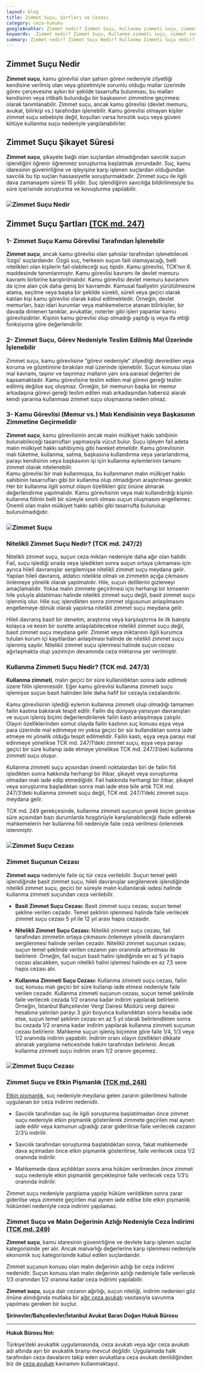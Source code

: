 ```yaml
---
layout: blog
title: Zimmet Suçu, Şartları ve Cezası
category: ceza-hukuku
googleAnahtar: Zimmet nedir? Zimmet Suçu, Kullanma zimmeti suçu, zimmet suçu cezası, Ceza avukatı, avukat, ağır ceza avukatı, bahçelievler avukat, istanbul avukat, hukuk bürosu
keywords:  Zimmet nedir? Zimmet Suçu, Kullanma zimmeti suçu, zimmet suçu cezası, Ceza avukatı, avukat, ağır ceza avukatı, bahçelievler avukat, istanbul avukat, zimmet suçu etkin pişmanlık, zimmet suçu ceza indirimi, hukuk bürosu
summary: Zimmet nedir? Zimmet Suçu Nedir? Kullanma Zimmeti Suçu nedir? Zimmet Suçunun Şartları, Nitelikli Zimmet Suçu, Zimmet Suçu ve Etkin Pişmanlık, Zimmet Suçu ve Ceza İndirimi, Zimmet Suçunun Cezası
---
```


## Zimmet Suçu Nedir

**Zimmet suçu**, kamu görevlisi olan şahsın görevi nedeniyle zilyetliği kendisine verilmiş olan veya gözetimiyle sorumlu olduğu mallar üzerinde görev çerçevesine aykırı bir şekilde tasarrufta bulunması, bu malları kendisinin veya irtibatlı bulunduğu bir başkasının zimmetine geçirmesi olarak tanımlanabilir. Zimmet suçu, ancak kamu görevlisi (devlet memuru, avukat, bilirkişi vs.) tarafından işlenebilir. Kamu görevlisi olmayan kişiler zimmet suçu sebebiyle değil, koşulları varsa hırsızlık suçu veya güveni kötüye kullanma suçu nedeniyle yargılanabilirler.

## Zimmet Suçu Şikayet Süresi

**Zimmet suçu**, şikayete bağlı olan suçlardan olmadığından savcılık suçun işlendiğini öğrenir öğrenmez soruşturma başlatmak zorundadır. Suç, kamu idaresinin güvenirliğine ve işleyişine karşı işlenen suçlardan olduğundan savcılık bu tip suçları hassasiyetle soruşturmaktadır. Zimmet suçu ile ilgili dava zamanaşımı süresi 15 yıldır. Suç işlendiğinin savcılığa bildirilmesiyle bu süre içerisinde soruşturma ve kovuşturma yapılabilir.

### ![Zimmet Suçu Nedir](https://camo.githubusercontent.com/9f53eb794da371624adccd65af26bae6b388150b/687474703a2f2f692e68697a6c69726573696d2e636f6d2f72384436306d2e6a7067 "Zimmet Suçu Nedir")


## Zimmet Suçu Şartları [(TCK md. 247)](http://www.turkhukuksitesi.com/mevzuat.php?mid=5195)

### 1- Zimmet Suçu Kamu Görevlisi Tarafından İşlenebilir

**Zimmet suçu**, ancak kamu görevlisi olan şahıslar tarafından işlenebilecek ‘özgü’ suçlardandır.  Özgü suç, herkesin suçun faili olamayacağı, belli nitelikleri olan kişilerin fail olabileceği suç tipidir. Kamu  görevlisi, TCK’nın 6. maddesinde tanımlanmıştır. Kamu görevlisi kavramı ile devlet memuru kavramı birbirine karıştırılmalıdır. Kamu görevlisi devlet memuru kavramını da içine alan çok daha geniş bir kavramdır. Kamusal faaliyetin yürütülmesine atama, seçilme veya başka bir şekilde sürekli, süreli veya geçici olarak katılan kişi kamu görevlisi olarak kabul edilmektedir. Örneğin, devlet memurları, bazı idari kurumlar veya mahkemelerce atanan bilirkişiler, bir davada dinlenen tanıklar, avukatlar, noterler gibi işleri yapanlar kamu görevlisidirler. Kişinin kamu görevlisi olup olmadığı yaptığı iş veya ifa ettiği fonksiyona göre değerlendirilir.

### 2- Zimmet Suçu, Görev Nedeniyle Teslim Edilmiş Mal Üzerinde İşlenebilir

Zimmet suçu, kamu görevlisine “görevi nedeniyle” zilyedliği devredilen veya koruma ve gözetimine bırakılan mal üzerinde işlenebilir. Suçun konusu olan mal kavramı, taşınır ve taşınmaz malların yanı sıra parasal değerleri  de kapsamaktadır.  Kamu görevlisine teslim edilen mal görevi gereği teslim edilmiş değilse suç oluşmaz. Örneğin, bir memurun başka bir memur arkadaşına görevi gereği teslim edilen malı arkadaşından habersiz alarak kendi yararına kullanması zimmet suçu oluşmasına neden olmaz.


### 3- Kamu Görevlisi (Memur vs.) Malı Kendisinin veya Başkasının Zimmetine Geçirmelidir

**Zimmet suçu**, kamu görevlisinin ancak malın mülkiyet hakkı sahibinin bulunabileceği tasarrufları yapmasıyla vücut bulur. Suçu işleyen fail adeta malın mülkiyet hakkı sahibiymiş gibi hareket etmelidir. Kamu görevlisinin malı tüketme, kullanma, satma, başkasına kullandırma veya yararlandırma, parayı kendisinin veya başkasının işi için kullanma eylemlerinin tamamı zimmet olarak nitelenebilir.												
Kamu görevlisi bir malı kullanmışsa, bu kullanmanın malın mülkiyet hakkı sahibinin tasarrufları gibi bir kullanma olup olmadığının araştırılması gerekir. Her bir kullanma ilgili somut olayın özellikleri göz önüne alınarak değerlendirme yapılmalıdır.  Kamu görevlisinin veya malı kullandırdığı kişinin kullanma fiilinin belli bir süreyle sınırlı olması suçun oluşmasını engellemez. Önemli olan malın mülkiyet hakkı sahibi gibi tasarrufta bulunulup bulunulmadığıdır.




### ![Zimmet Suçu](https://camo.githubusercontent.com/509f79fc819bade9e79b4f0fa59e886d2e7dcb53/687474703a2f2f692e68697a6c69726573696d2e636f6d2f6c7244335a582e6a7067 "Zimmet Suçu")

### Nitelikli Zimmet Suçu Nedir? (TCK md. 247/2)

Nitelikli zimmet suçu, suçun ceza miktarı nedeniyle daha ağır olan halidir. Fail, suçu işlediği sırada veya işledikten sonra suçun ortaya çıkmaması için ayrıca hileli davranışlar sergilemişse nitelikli zimmet suçu meydana gelir. Yapılan hileli davranış, aldatıcı nitelikte olmalı ve zimmetin açığa çıkmasını önlemeye yönelik olarak yapılmalıdır. Hile, suçun delillerini gizlemeyi amaçlamalıdır. Yoksa malın zimmete geçirilmesi için  herhangi bir kimsenin hile yoluyla aldatılması halinde nitelikli zimmet suçu değil, basit zimmet suçu işlenmiş olur. Hile suç işlendikten sonra zimmet olgusunun anlaşılmasını engellemeye dönük olarak yapılırsa nitelikli zimmet suçu meydana gelir.

 Hileli davranış basit bir denetim, araştırma veya karşılaştırma ile ilk bakışta kolayca ve kesin bir surette anlaşılabilecekse nitelikli zimmet suçu değil, basit zimmet suçu meydana gelir. Zimmet veya miktarının ilgili kurumca tutulan kurum içi kayıtlardan anlaşılması halinde de nitelikli zimmet suçu işlenmiş sayılır. Nitelikli zimmet suçu işlenmesi halinde suçun cezası ağırlaşmakta olup yazımızın devamında ceza miktarına yer verilmiştir.

### Kullanma Zimmeti Suçu Nedir? (TCK md. 247/3)

**Kullanma zimmeti**, malın geçici bir süre kullanıldıktan sonra iade edilmek üzere fiilin işlenmesidir.  Eğer kamu görevlisi kullanma zimmeti suçu işlemişse suçun basit halinden bile daha hafif bir cezayla cezalandırılır.

Kamu görevlisinin işlediği eylemin kullanma zimmeti olup olmadığı tamamen failin kastına bakılarak tespit edilir.  Failin dış dünyaya yansıyan davranışları ve suçun işleniş biçimi değerlendirilerek failin kastı anlaşılmaya çalışılır. Olayın özelliklerinden somut olayda failin kastının suç konusu eşya veya para üzerinde mal edinmeye mi  yoksa geçici bir sür kullandıktan sonra iade etmeye mi yönelik olduğu tespit edilmelidir. Failin kastı, eşya veya parayı mal edinmeye yönelikse TCK md. 247/1’deki zimmet suçu, eşya veya parayı geçici bir süre kullanıp iade etmeye yönelikse TCK md. 247/3’deki kullanma zimmeti suçu oluşur.

Kullanma zimmeti suçu açısından önemli noktalardan biri de failin fiili işledikten sonra hakkında herhangi bir ihbar, şikayet veya soruşturma olmadan malı iade edip etmediğidir. Fail hakkında herhangi  bir ihbar, şikayet veya soruşturma başladıktan sonra malı iade etse bile artık TCK md. 247/3’deki kullanma zimmeti suçu değil, TCK md. 247/1’deki zimmet suçu meydana gelir.

TCK md. 249 gerekçesinde, kullanma zimmeti suçunun gerek biçim gerekse süre açısından bazı durumlarda hoşgörüyle karşılanabileceği ifade edilerek mahkemelerin her kullanma fiili nedeniyle faile ceza verilmesi  önlenmek istenmiştir.

### ![Zimmet Suçu Cezası](https://camo.githubusercontent.com/b465dac39a43fd03ab4b55be9fa05a7df3ba671b/687474703a2f2f692e68697a6c69726573696d2e636f6d2f4a6b47716c6f2e6a7067 "Zimmet Suçu Cezası")


### Zimmet Suçunun Cezası

**Zimmet suçu** nedeniyle faile üç tür ceza verilebilir. Suçun temel şekli işlendiğinde basit zimmet suçu, hileli davranışlar sergilenerek işlendiğinde nitelikli zimmet suçu, geçici bir süreyle malın kullanılarak iadesi halinde kullanma zimmeti suçundan ceza verilebilir.

* **Basit Zimmet Suçu Cezası:** Basit zimmet suçu cezası, suçun temel şekline verilen cezadır.  Temel şeklinin işlenmesi halinde faile  verilecek zimmet suçu cezası  5 yıl ile 12 yıl arası hapis cezasıdır.

* **Nitelikli Zimmet Suçu Cezası:** Nitelikli zimmet suçu cezası, fail tarafından zimmetin ortaya çıkmasını önlemeye yönelik davranışların sergilenmesi halinde verilen cezadır. Nitelikli zimmet suçunun cezası, suçun temel şeklinde verilen cezanın yarı oranında arttırılması ile belirlenir. Örneğin, fail suçun basit halini işlediğinde en az 5 yıl hapis cezası alacakken, suçun nitelikli halini işlemesi halinde en az 7,5 sene hapis cezası alır.

* **Kullanma Zimmeti Suçu Cezası:** Kullanma zimmeti suçu cezası, failin suç konusu malı geçici bir süre kullanıp iade etmesi nedeniyle faile verilen cezadır. Kullanma zimmeti suçunun cezası, suçun temel şeklinde faile verilecek cezada  1/2  oranına kadar indirim yapılarak belirlenir. Örneğin, İstanbul  Bahçelievler Vergi Dairesi Müdürü vergi dairesi hesabına yatırılan parayı 3 gün boyunca kullandıktan sonra hesaba iade etse, suçun temel şeklinin cezası en az 5 yıl olarak belirlendikten sonra bu cezada 1/2  oranına kadar indirim yapılarak kullanma zimmeti suçunun cezası belirlenir. Mahkeme suçun işleniş biçimine göre faile 1/4, 1/3 veya 1/2 oranında indirim yapabilir. İndirim oranı olayın özellikleri dikkate alınarak yargılama neticesinde hakim tarafından belirlenir. Ancak kullanma zimmeti suçu indirim oranı 1/2 oranını geçemez.


### ![Zimmet Suçu Cezası](https://camo.githubusercontent.com/9b8373bd22a13cbe8f3744265d13bab215d91e3c/687474703a2f2f692e68697a6c69726573696d2e636f6d2f614d41644e342e6a7067 "Zimmet Suçu Cezası")



### Zimmet Suçu ve Etkin Pişmanlık [(TCK  md. 248)](http://www.turkhukuksitesi.com/mevzuat.php?mid=5196)

[Etkin pişmanlık](https://barandogan.av.tr/blog/ceza-hukuku/etkin-pismanlik-ceza-indirimi.html), suç nedeniyle meydana gelen zararın giderilmesi halinde uygulanan bir ceza indirimi nedenidir.

* Savcılık tarafından suç ile ilgili soruşturma başlatılmadan önce zimmet suçu nedeniyle etkin pişmanlık gösterilerek zimmete geçirilen mal aynen iade edilir veya kamunun uğradığı zarar giderilirse faile verilecek cezanın 2/3’ü indirilir.

* Savcılık tarafından soruşturma başlatıldıktan sonra, fakat mahkemede dava açılmadan önce etkin pişmanlık gösterilirse, faile verilecek ceza  1/2 oranında indirilir.

* Mahkemede dava açıldıktan sonra ama hüküm verilmeden önce zimmet suçu nedeniyle etkin pişmanlık gerçekleşirse faile verilecek ceza 1/3’ü oranında indirilir.

Zimmet suçu nedeniyle yargılama yapılıp hüküm verildikten sonra zarar giderilse veya  zimmete geçirilen mal aynen iade edilse bile etkin pişmanlık hükümleri nedeniyle ceza indirimi yapılamaz.

### Zimmet Suçu ve Malın Değerinin Azlığı Nedeniyle Ceza İndirimi [(TCK md. 249)](http://www.turkhukuksitesi.com/mevzuat.php?mid=5197)

**Zimmet suçu**, kamu idaresinin güvenirliğine ve devlete karşı işlenen suçlar kategorisinde yer alır. Ancak malvarlığı değerlerine karşı işlenmesi nedeniyle ekonomik suç kategorisinde kabul edilen suçlardandır.

Zimmet suçunun konusu olan malın değerinin azlığı bir ceza indirimi nedenidir. Suçun konusu olan malın değerinin azlığı nedeniyle faile verilecek 1/3 oranından 1/2 oranına kadar ceza indirimi yapılabilir. 

**Zimmet suçu**, suça dair cezanın ağırlığı, suçun niteliği, indirim nedenleri göz önüne alındığında mutlaka bir [ağır ceza avukatı](https://barandogan.av.tr/blog/ceza-hukuku/istanbul-agir-ceza-avukati.html) vasıtasıyla savunma yapılması gereken bir suçtur.

**Şirinevler/Bahçelievler/İstanbul Avukat Baran Doğan Hukuk Bürosu**

______________________________________________________________________________________________________________________________________

**Hukuk Bürosu Not:**

Türkiye’deki avukatlık uygulamasında, ceza avukatı veya ağır ceza avukatı adı altında ayrı bir avukatlık branşı mevcut değildir. Uygulamada halk tarafından ceza davalarını takip eden avukatlara ceza avukatı denildiğinden biz de [ceza avukatı](https://barandogan.av.tr/blog/ceza-hukuku/ceza-avukatinin-islevi.html) kavramını kullanmaktayız.


